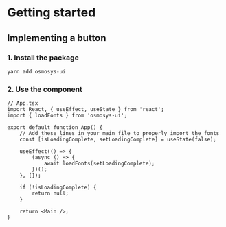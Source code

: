 # Getting started

## Implementing a button

### 1. Install the package

```bash
yarn add osmosys-ui
```

### 2. Use the component

```tsx
// App.tsx
import React, { useEffect, useState } from 'react';
import { loadFonts } from 'osmosys-ui';

export default function App() {
    // Add these lines in your main file to properly import the fonts
    const [isLoadingComplete, setLoadingComplete] = useState(false);

    useEffect(() => {
        (async () => {
            await loadFonts(setLoadingComplete);
        })();
    }, []);

    if (!isLoadingComplete) {
        return null;
    }

    return <Main />;
}
```
